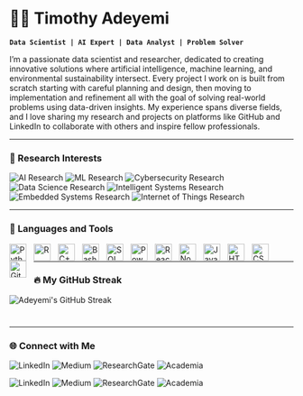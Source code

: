# 🏄‍♂️ Timothy Adeyemi

**`Data Scientist | AI Expert | Data Analyst | Problem Solver`**


I’m a passionate data scientist and researcher, dedicated to creating innovative solutions where artificial intelligence, machine learning, and environmental sustainability intersect. Every project I work on is built from scratch starting with careful planning and design, then moving to implementation and refinement all with the goal of solving real-world problems using data-driven insights. My experience spans diverse fields, and I love sharing my research and projects on platforms like GitHub and LinkedIn to collaborate with others and inspire fellow professionals.

---

### 🔬  Research Interests

<p align="left">
   <img alt="AI Research" title="Artificial Intelligence Research" src="https://img.shields.io/badge/Artificial%20Intelligence-4caf50?style=for-the-badge&logo=openai&logoColor=white&labelColor=388e3c"/>
   <img alt="ML Research" title="Machine Learning Research" src="https://img.shields.io/badge/Machine%20Learning-3f51b5?style=for-the-badge&logo=pytorch&logoColor=white&labelColor=303f9f"/>
   <img alt="Cybersecurity Research" title="Information Security Research" src="https://img.shields.io/badge/Information%20Security-ff5722?style=for-the-badge&logo=fortinet&logoColor=white&labelColor=d84315"/>
   <img alt="Data Science Research" title="Data Science Research" src="https://img.shields.io/badge/Data%20Science-1e88e5?style=for-the-badge&logo=python&logoColor=white&labelColor=1565c0"/>
   <img alt="Intelligent Systems Research" title="Intelligent Systems Research" src="https://img.shields.io/badge/Intelligent%20Systems-9c27b0?style=for-the-badge&logo=robotframework&logoColor=white&labelColor=7b1fa2"/>
   <img alt="Embedded Systems Research" title="Embedded Systems Research" src="https://img.shields.io/badge/Embedded%20Systems-ff9800?style=for-the-badge&logo=raspberry-pi&logoColor=white&labelColor=f57c00"/>
   <img alt="Internet of Things Research" title="Internet of Things Research" src="https://img.shields.io/badge/Internet%20of%20Things-00897b?style=for-the-badge&logo=arduino&logoColor=white&labelColor=00695c"/>

</p>



---

### 🧰 Languages and Tools

<p align="left">
   <!-- AI & Machine Learning -->
   <img align="left" alt="Python" title="Python" width="30px" style="padding-right:10px;" src="https://cdn.jsdelivr.net/gh/devicons/devicon/icons/python/python-plain.svg" />
   <img align="left" alt="R" title="R Programming" width="30px" style="padding-right:10px;" src="https://cdn.jsdelivr.net/gh/devicons/devicon/icons/r/r-original.svg" />
   <img align="left" alt="C++" title="C++" width="30px" style="padding-right:10px;" src="https://cdn.jsdelivr.net/gh/devicons/devicon/icons/cplusplus/cplusplus-line.svg" />
   <img align="left" alt="Bash" title="Bash Scripting" width="30px" style="padding-right:10px;" src="https://cdn.jsdelivr.net/gh/devicons/devicon/icons/bash/bash-original.svg" />

   <!-- Data Science & Analytics -->
   <img align="left" alt="SQL" title="SQL" width="30px" style="padding-right:10px;" src="https://cdn.jsdelivr.net/gh/devicons/devicon/icons/mysql/mysql-original.svg" />
   <img align="left" alt="Power BI" title="Power BI" width="30px" style="padding-right:10px;" src="https://www.vectorlogo.zone/logos/microsoft_powerbi/microsoft_powerbi-icon.svg" />

   <!-- Web Development -->
   <img align="left" alt="React" title="React" width="30px" style="padding-right:10px;" src="https://cdn.jsdelivr.net/gh/devicons/devicon/icons/react/react-original.svg" />
   <img align="left" alt="NodeJS" title="Node.js" width="30px" style="padding-right:10px;" src="https://cdn.jsdelivr.net/gh/devicons/devicon/icons/nodejs/nodejs-original.svg" />
   <img align="left" alt="JavaScript" title="JavaScript" width="30px" style="padding-right:10px;" src="https://cdn.jsdelivr.net/gh/devicons/devicon/icons/javascript/javascript-plain.svg" />
   <img align="left" alt="HTML" title="HTML" width="30px" style="padding-right:10px;" src="https://cdn.jsdelivr.net/gh/devicons/devicon/icons/html5/html5-plain.svg" />
   <img align="left" alt="CSS" title="CSS" width="30px" style="padding-right:10px;" src="https://cdn.jsdelivr.net/gh/devicons/devicon/icons/css3/css3-plain.svg" />

   <!-- Version Control -->
   <img align="left" alt="GitHub" title="GitHub" width="30px" style="padding-right:10px;" src="https://cdn.jsdelivr.net/gh/devicons/devicon/icons/github/github-original.svg" />
</p>
<br />


---

### 🔥 My GitHub Streak

 ![Adeyemi's GitHub Streak](https://streak-stats.demolab.com?user=iamadeyemi&theme=gruvbox&border_radius=4.5)

#
---

### 🌐 Connect with Me


<p align="left"> 
<img alt="LinkedIn" title="Connect with me on LinkedIn" src="https://img.shields.io/badge/LinkedIn-0A66C2?style=for-the-badge&logo=linkedin&logoColor=white&labelColor=004182"/> 
<img alt="Medium" title="Follow me on Medium" src="https://img.shields.io/badge/Medium-000000?style=for-the-badge&logo=medium&logoColor=white&labelColor=333333"/> 
<img alt="ResearchGate" title="See my research on ResearchGate" src="https://img.shields.io/badge/ResearchGate-00CCBB?style=for-the-badge&logo=researchgate&logoColor=white&labelColor=008C7D"/> 
<img alt="Academia" title="Check out my work on Academia" src="https://img.shields.io/badge/Academia-41454A?style=for-the-badge&logo=academia&logoColor=white&labelColor=222426"/> </p>

<p align="left"> 
<img alt="LinkedIn" title="Connect with me on LinkedIn" src="https://img.shields.io/badge/LinkedIn-0A66C2?style=for-the-badge&logo=linkedin&logoColor=white&labelColor=004182" onclick="window.open('https://www.linkedin.com/in/timothy-ade/', '_blank')"/> 
<img alt="Medium" title="Follow me on Medium" src="https://img.shields.io/badge/Medium-000000?style=for-the-badge&logo=medium&logoColor=white&labelColor=333333" onclick="window.open('https://medium.com/@iamadeyemi', '_blank')"/> 
<img alt="ResearchGate" title="See my research on ResearchGate" src="https://img.shields.io/badge/ResearchGate-00CCBB?style=for-the-badge&logo=researchgate&logoColor=white&labelColor=008C7D" onclick="window.open('https://www.researchgate.net/profile/Timothy-Adeyemi-2?ev=hdr_xprf', '_blank')"/> 
<img alt="Academia" title="Check out my work on Academia" src="https://img.shields.io/badge/Academia-41454A?style=for-the-badge&logo=academia&logoColor=white&labelColor=222426" onclick="window.open('https://independent.academia.edu/iamadeyemi', '_blank')"/> 
</p>
